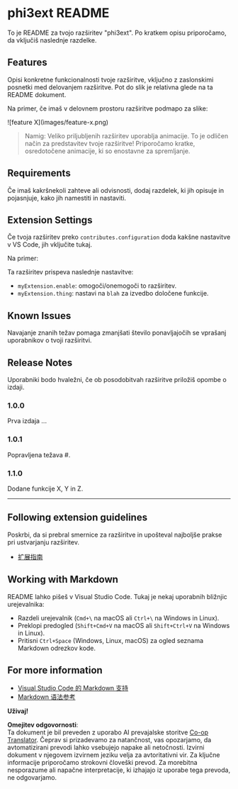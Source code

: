 <!--
CO_OP_TRANSLATOR_METADATA:
{
  "original_hash": "be0b2937160c486180ded27e4f14adeb",
  "translation_date": "2025-07-16T16:57:03+00:00",
  "source_file": "code/07.Lab/01/Apple/phi3ext/README.md",
  "language_code": "sl"
}
-->
# phi3ext README

To je README za tvojo razširitev "phi3ext". Po kratkem opisu priporočamo, da vključiš naslednje razdelke.

## Features

Opisi konkretne funkcionalnosti tvoje razširitve, vključno z zaslonskimi posnetki med delovanjem razširitve. Pot do slik je relativna glede na ta README dokument.

Na primer, če imaš v delovnem prostoru razširitve podmapo za slike:

\!\[feature X\]\(images/feature-x.png\)

> Namig: Veliko priljubljenih razširitev uporablja animacije. To je odličen način za predstavitev tvoje razširitve! Priporočamo kratke, osredotočene animacije, ki so enostavne za spremljanje.

## Requirements

Če imaš kakršnekoli zahteve ali odvisnosti, dodaj razdelek, ki jih opisuje in pojasnjuje, kako jih namestiti in nastaviti.

## Extension Settings

Če tvoja razširitev preko `contributes.configuration` doda kakšne nastavitve v VS Code, jih vključite tukaj.

Na primer:

Ta razširitev prispeva naslednje nastavitve:

* `myExtension.enable`: omogoči/onemogoči to razširitev.
* `myExtension.thing`: nastavi na `blah` za izvedbo določene funkcije.

## Known Issues

Navajanje znanih težav pomaga zmanjšati število ponavljajočih se vprašanj uporabnikov o tvoji razširitvi.

## Release Notes

Uporabniki bodo hvaležni, če ob posodobitvah razširitve priložiš opombe o izdaji.

### 1.0.0

Prva izdaja ...

### 1.0.1

Popravljena težava #.

### 1.1.0

Dodane funkcije X, Y in Z.

---

## Following extension guidelines

Poskrbi, da si prebral smernice za razširitve in upošteval najboljše prakse pri ustvarjanju razširitev.

* [扩展指南](https://code.visualstudio.com/api/references/extension-guidelines?WT.mc_id=aiml-137032-kinfeylo)

## Working with Markdown

README lahko pišeš v Visual Studio Code. Tukaj je nekaj uporabnih bližnjic urejevalnika:

* Razdeli urejevalnik (`Cmd+\` na macOS ali `Ctrl+\` na Windows in Linux).
* Preklopi predogled (`Shift+Cmd+V` na macOS ali `Shift+Ctrl+V` na Windows in Linux).
* Pritisni `Ctrl+Space` (Windows, Linux, macOS) za ogled seznama Markdown odrezkov kode.

## For more information

* [Visual Studio Code 的 Markdown 支持](http://code.visualstudio.com/docs/languages/markdown?WT.mc_id=aiml-137032-kinfeylo)
* [Markdown 语法参考](https://help.github.com/articles/markdown-basics/)

**Uživaj!**

**Omejitev odgovornosti**:  
Ta dokument je bil preveden z uporabo AI prevajalske storitve [Co-op Translator](https://github.com/Azure/co-op-translator). Čeprav si prizadevamo za natančnost, vas opozarjamo, da avtomatizirani prevodi lahko vsebujejo napake ali netočnosti. Izvirni dokument v njegovem izvirnem jeziku velja za avtoritativni vir. Za ključne informacije priporočamo strokovni človeški prevod. Za morebitna nesporazume ali napačne interpretacije, ki izhajajo iz uporabe tega prevoda, ne odgovarjamo.